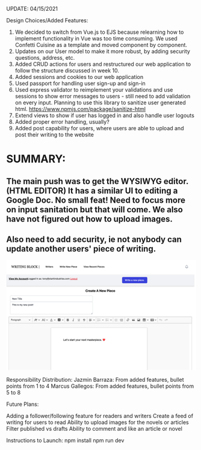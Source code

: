 UPDATE: 04/15/2021

Design Choices/Added Features:

1. We decided to switch from Vue.js to EJS because relearning how to implement functionality in Vue was too time consuming. We used Confetti Cuisine as a template and moved component by component. 
2. Updates on our User model to make it more robust, by adding security questions, address, etc. 
3. Added CRUD actions for users and restructured our web application to follow the structure discussed in week 10.
4. Added sessions and cookies to our web application
5. Used passport for handling user sign-up and sign-in
6. Used express validator to reimplement your validations and use sessions to show error messages to users - still need to add validation on every input. Planning to use this library to sanitize user generated html. https://www.npmjs.com/package/sanitize-html 
7. Extend views to show if user has logged in and also handle user logouts
8. Added proper error handling, usually?
9. Added post capability for users, where users are able to upload and post their writing to the website

# SUMMARY: 

## The main push was to get the WYSIWYG editor. (HTML EDITOR) It has a similar UI to editing a Google Doc. No small feat! Need to focus more on input sanitation but that will come. We also have not figured out how to upload images. 

## Also need to add security, ie not anybody can update another users' piece of writing. 

![Drag Racing](sshot.png)


Responsibility Distribution:
Jazmin Barraza: From added features, bullet points from 1 to 4
Marcus Gallegos: From added features, bullet points from 5 to 8

Future Plans:

Adding a follower/following feature for readers and writers
Create a feed of writing for users to read
Ability to upload images for the novels or articles
Filter published vs drafts
Ability to comment and like an article or novel



Instructions to Launch:
npm install
npm run dev
